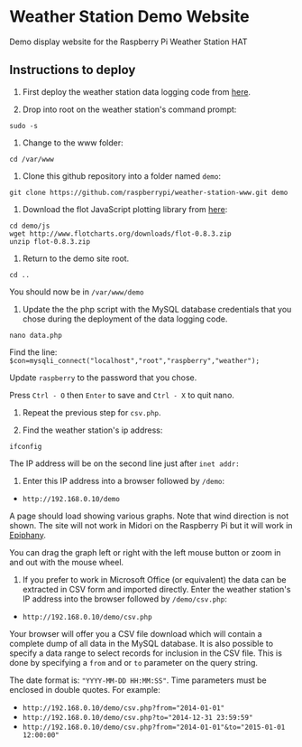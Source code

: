 Weather Station Demo Website
========================

Demo display website for the Raspberry Pi Weather Station HAT

## Instructions to deploy

1. First deploy the weather station data logging code from [here](https://github.com/raspberrypi/weather-station).

1. Drop into root on the weather station's command prompt:

  `sudo -s`
1. Change to the www folder:

  `cd /var/www`
1. Clone this github repository into a folder named `demo`:

  `git clone https://github.com/raspberrypi/weather-station-www.git demo`
  
1. Download the flot JavaScript plotting library from [here](http://www.flotcharts.org/):

  ```
  cd demo/js
  wget http://www.flotcharts.org/downloads/flot-0.8.3.zip
  unzip flot-0.8.3.zip
  ```
1. Return to the demo site root.

  `cd ..`
  
  You should now be in `/var/www/demo`
  
1. Update the the php script with the MySQL database credentials that you chose during the deployment of the data logging code.

  `nano data.php`
  
  Find the line: `$con=mysqli_connect("localhost","root","raspberry","weather");`
  
  Update `raspberry` to the password that you chose.
  
  Press `Ctrl - O` then `Enter` to save and `Ctrl - X` to quit nano.
  
1. Repeat the previous step for `csv.php`.

1. Find the weather station's ip address:

  `ifconfig`
  
  The IP address will be on the second line just after `inet addr:`
1. Enter this IP address into a browser followed by `/demo`:

  - `http://192.168.0.10/demo`
  
  A page should load showing various graphs. Note that wind direction is not shown.
  The site will not work in Midori on the Raspberry Pi but it will work in [Epiphany](http://www.raspberrypi.org/web-browser-released/).
  
  You can drag the graph left or right with the left mouse button or zoom in and out with the mouse wheel.

1. If you prefer to work in Microsoft Office (or equivalent) the data can be extracted in CSV form and imported directly. Enter the weather station's IP address into the browser followed by `/demo/csv.php`:

  - `http://192.168.0.10/demo/csv.php`
  
  Your browser will offer you a CSV file download which will contain a complete dump of all data in the MySQL database. It is also possible to specify a data range to select records for inclusion in the CSV file. This is done by specifying a `from` and or `to` parameter on the query string.

  The date format is: `"YYYY-MM-DD HH:MM:SS"`. Time parameters must be enclosed in double quotes. For example:

  - `http://192.168.0.10/demo/csv.php?from="2014-01-01"`
  - `http://192.168.0.10/demo/csv.php?to="2014-12-31 23:59:59"`
  - `http://192.168.0.10/demo/csv.php?from="2014-01-01"&to="2015-01-01 12:00:00"`
